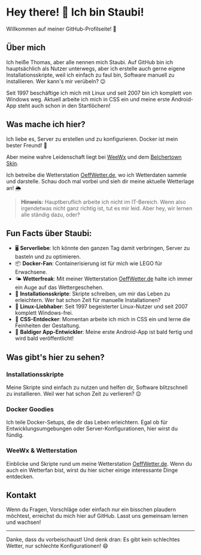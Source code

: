 # Hey there! 👋 Ich bin Staubi!

Willkommen auf meiner GitHub-Profilseite! 🎉

## Über mich

Ich heiße Thomas, aber alle nennen mich Staubi. Auf GitHub bin ich hauptsächlich als Nutzer unterwegs, aber ich erstelle auch gerne eigene Installationsskripte, weil ich einfach zu faul bin, Software manuell zu installieren. Wer kann's mir verübeln? 😉

Seit 1997 beschäftige ich mich mit Linux und seit 2007 bin ich komplett von Windows weg. Aktuell arbeite ich mich in CSS ein und meine erste Android-App steht auch schon in den Startlöchern!

## Was mache ich hier?

Ich liebe es, Server zu erstellen und zu konfigurieren. Docker ist mein bester Freund! 🐳

Aber meine wahre Leidenschaft liegt bei [WeeWx](https://github.com/weewx/weewx) und dem [Belchertown Skin](https://github.com/poblabs/weewx-belchertown). 

Ich betreibe die Wetterstation [OeffWetter.de](http://OeffWetter.de), wo ich Wetterdaten sammle und darstelle. Schau doch mal vorbei und sieh dir meine aktuelle Wetterlage an! 🌦️

> **Hinweis:** Hauptberuflich arbeite ich nicht im IT-Bereich. Wenn also irgendetwas nicht ganz richtig ist, tut es mir leid. Aber hey, wir lernen alle ständig dazu, oder?

## Fun Facts über Staubi:

- 🖥️ **Serverliebe**: Ich könnte den ganzen Tag damit verbringen, Server zu basteln und zu optimieren.
- 📦 **Docker-Fan**: Containerisierung ist für mich wie LEGO für Erwachsene.
- 🌤️ **Wetterfreak**: Mit meiner Wetterstation [OeffWetter.de](http://OeffWetter.de) halte ich immer ein Auge auf das Wettergeschehen.
- 🚀 **Installationsskripte**: Skripte schreiben, um mir das Leben zu erleichtern. Wer hat schon Zeit für manuelle Installationen?
- 🐧 **Linux-Liebhaber**: Seit 1997 begeisterter Linux-Nutzer und seit 2007 komplett Windows-frei.
- 🎨 **CSS-Entdecker**: Momentan arbeite ich mich in CSS ein und lerne die Feinheiten der Gestaltung.
- 📱 **Baldiger App-Entwickler**: Meine erste Android-App ist bald fertig und wird bald veröffentlicht!

## Was gibt's hier zu sehen?

### Installationsskripte
Meine Skripte sind einfach zu nutzen und helfen dir, Software blitzschnell zu installieren. Weil wer hat schon Zeit zu verlieren? 😉

### Docker Goodies
Ich teile Docker-Setups, die dir das Leben erleichtern. Egal ob für Entwicklungsumgebungen oder Server-Konfigurationen, hier wirst du fündig.

### WeeWx & Wetterstation
Einblicke und Skripte rund um meine Wetterstation [OeffWetter.de](http://OeffWetter.de). Wenn du auch ein Wetterfan bist, wirst du hier sicher einige interessante Dinge entdecken.

## Kontakt

Wenn du Fragen, Vorschläge oder einfach nur ein bisschen plaudern möchtest, erreichst du mich hier auf GitHub. Lasst uns gemeinsam lernen und wachsen!

---

Danke, dass du vorbeischaust! Und denk dran: Es gibt kein schlechtes Wetter, nur schlechte Konfigurationen! 😄
